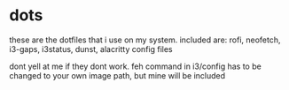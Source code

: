 # dots
these are the dotfiles that i use on my system.
included are: rofi, neofetch, i3-gaps, i3status, dunst, alacritty config files

dont yell at me if they dont work.
feh command in i3/config has to be changed to your own image path, but mine will be included
